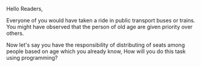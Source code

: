 Hello Readers,

Everyone of you would have taken a ride in public transport buses or trains. You might have observed that the person of old age are given priority over others.


Now let's say you have the responsibility of distributing of seats among people based on age which you already know, How will you do this task using programming?
